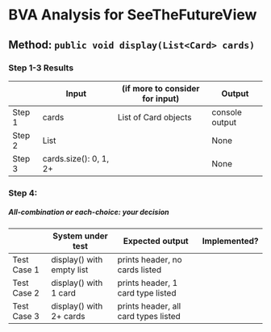 # BVA Analysis for SeeTheFutureView

## Method: ```public void display(List<Card> cards)```

### Step 1-3 Results
|        | Input                  | (if more to consider for input) | Output       |
| ------ | ---------------------- | ------------------------------- | ------------ |
| Step 1 | cards                  | List of Card objects            | console output |
| Step 2 | List<Card>             |                                 | None         |
| Step 3 | cards.size(): 0, 1, 2+ |                                 | None         |

### Step 4:
##### All-combination or each-choice: your decision

|             | System under test                    | Expected output                      | Implemented? |
| ----------- | ------------------------------------ | ------------------------------------ | ------------ |
| Test Case 1 | display() with empty list            | prints header, no cards listed      |          |
| Test Case 2 | display() with 1 card                | prints header, 1 card type listed   |           |
| Test Case 3 | display() with 2+ cards              | prints header, all card types listed |           |
